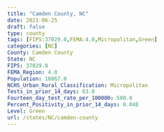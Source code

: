 ```yaml
---
title: "Camden County, NC"
date: 2021-06-25
draft: false
type: county
tags: [FIPS:37029.0,FEMA:4.0,Micropolitan,Green]
categories: [NC]
County: Camden County
State: NC
FIPS: 37029.0
FEMA_Region: 4.0
Population: 10867.0
NCHS_Urban_Rural_Classification: Micropolitan
Tests_in_prior_14_days: 63.0
Fourteen_day_test_rate_per_100000: 580.0
Percent_Positivity_in_prior_14_days: 0.048
Level: Green
url: /states/NC/camden-county
---
```




